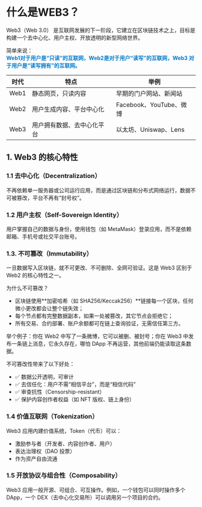 # 什么是WEB3？
Web3（Web 3.0） 是互联网发展的下一阶段，它建立在区块链技术之上，目标是构建一个去中心化、用户主权、开放透明的新型网络世界。

简单来说：  
<span style="color: #007acc; font-weight: bold;">Web1对于用户是“只读”的互联网，Web2是对于用户“读写”的互联网，Web3 对于用户是“读写拥有”的互联网。</span>

| 时代   | 特点                       | 举例                       |
| ------ | -------------------------- | -------------------------- |
| Web1   | 静态网页，只读内容         | 早期的门户网站、新闻站      |
| Web2   | 用户生成内容、平台中心化   | Facebook、YouTube、微博    |
| Web3   | 用户拥有数据、去中心化平台 | 以太坊、Uniswap、Lens      |

## 1. Web3 的核心特性
### 1.1 去中心化（Decentralization）
   不再依赖单一服务器或公司运行应用，而是通过区块链和分布式网络运行，数据不可被篡改，平台不再有“封号权”。

### 1.2 用户主权（Self-Sovereign Identity）
用户掌握自己的数据与身份，使用钱包（如 MetaMask）登录应用，而不是依赖邮箱、手机号或社交平台账号。

### 1.3. 不可篡改（Immutability）
一旦数据写入区块链，就不可更改、不可删除、全网可验证。这是 Web3 区别于 Web2 的核心特性之一。

为什么不可篡改？
- 区块链使用**加密哈希（如 SHA256/Keccak256）**链接每一个区块，任何微小更改都会让整个链失效；
- 每个节点都有完整数据副本，如果一处被篡改，其它节点会拒绝它；
- 所有交易、合约部署、账户余额都可在链上查询验证，无需信任第三方。

举个例子：你在 Web2 中写了一条微博，它可以被删、被封号；你在 Web3 中发布一条链上消息，它永久存在，哪怕 DApp 不再运营，其他前端仍能读取这条数据。

不可篡改性带来了以下好处：
- ✅ 数据公开透明，可审计
- ✅ 去信任化：用户不需“相信平台”，而是“相信代码”
- ✅ 审查抗性（Censorship-resistant）
- ✅ 保护内容创作者权益（如 NFT 版权、链上身份）

### 1.4 价值互联网（Tokenization）
Web3 应用内建价值系统，Token（代币）可以：
- 激励参与者（开发者、内容创作者、用户）
- 表达治理权（DAO 投票）
- 作为资产自由流通

### 1.5 开放协议与组合性（Composability）
Web3 应用一般开源、可组合、可互操作。例如，一个钱包可以同时操作多个 DApp，一个 DEX（去中心化交易所）可以调用另一个项目的合约。

